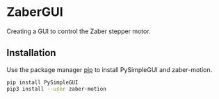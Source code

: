 # ZaberGUI
 
 Creating a GUI to control the Zaber stepper motor.

## Installation

Use the package manager [pip](https://pip.pypa.io/en/stable/) to install PySimpleGUI and zaber-motion.

```bash
pip install PySimpleGUI
pip3 install --user zaber-motion
```
